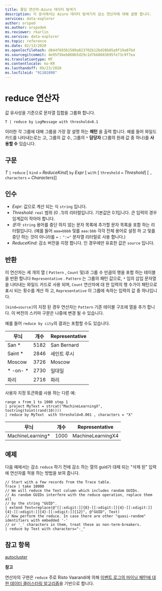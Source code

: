 ```yaml
---
title: 줄임 연산자-Azure 데이터 탐색기
description: 이 문서에서는 Azure 데이터 탐색기의 감소 연산자에 대해 설명 합니다.
services: data-explorer
author: orspod
ms.author: orspodek
ms.reviewer: rkarlin
ms.service: data-explorer
ms.topic: reference
ms.date: 02/13/2020
ms.openlocfilehash: d844f693b1509a823702b12bd28b85a9f19a07bd
ms.sourcegitcommit: 4e95f5beb060b5d29c1d7bb8683695fe73c9f7ea
ms.translationtype: MT
ms.contentlocale: ko-KR
ms.lasthandoff: 09/23/2020
ms.locfileid: "91102898"
---
```

# <a name="reduce-operator"></a>reduce 연산자

값 유사성을 기준으로 문자열 집합을 그룹화 합니다.

```kusto
T | reduce by LogMessage with threshold=0.1
```

이러한 각 그룹에 대해 그룹을 가장 잘 설명 하는 **패턴** 을 출력 합니다. 예를 들어 와일드 카드를 나타내는로는 고, 그룹의 값 수, 그룹의 `*` **담당자** (그룹의 원래 값 중 하나)를 **사용할 수** 있습니다.

## <a name="syntax"></a>구문

*T* `|` `reduce` [ `kind` `=` *ReduceKind*] `by` *Expr* [ `with` [ `threshold` `=` *Threshold*] [ `,` `characters` `=` *Characters*]]

## <a name="arguments"></a>인수

* *Expr*: 값으로 계산 되는 식 `string` 입니다.
* *Threshold*: `real` 범위 (0 ..1)의 리터럴입니다. 기본값은 0.1입니다. 큰 입력의 경우 임계값이 작아야 합니다. 
* *문자*: `string` 용어를 중단 하지 않는 문자 목록에 추가할 문자 목록을 포함 하는 리터럴입니다. (예를 들어 `aaa=bbbb` 및를 `aaa:bbb` 각각 전체 용어로 설정 하 고 및를 중단 하는 것이 아니라를 `=` `:` `":="` 문자열 리터럴로 사용 합니다.)
* *ReduceKind*: 감소 버전을 지정 합니다. 인 경우에만 유효한 값은 `source` 입니다.

## <a name="returns"></a>반환

이 연산자는 세 개의 열 ( `Pattern` , `Count` 및)과 그룹 수 만큼의 행을 포함 하는 테이블을 반환 합니다 `Representative` . `Pattern` 는 그룹의 패턴 값으로, `*` 임의 삽입 문자열을 나타내는 와일드 카드로 사용 되며, `Count` 연산자에 대 한 입력의 행 수가이 패턴으로 표시 되는 횟수를 계산 하 고, `Representative` 이 그룹에 속하는 입력의 값 중 하나입니다.

`[kind=source]`이 지정 된 경우 연산자는 `Pattern` 기존 테이블 구조에 열을 추가 합니다.
이 버전의 스키마 구문은 나중에 변경 될 수 있습니다.

예를 들어 `reduce by city`의 결과는 포함할 수도 있습니다. 

|무늬     |개수 |Representative|
|------------|------|--------------|
| San *      | 5182 |San Bernard   |
| Saint *    | 2846 |세인트 루시    |
| Moscow     | 3726 |Moscow        |
| \* -on- \* | 2730 |일대일  |
| 파리      | 2716 |파리         |

사용자 지정 토큰화를 사용 하는 다른 예:

<!-- csl: https://help.kusto.windows.net:443/Samples -->
```kusto
range x from 1 to 1000 step 1
| project MyText = strcat("MachineLearningX", tostring(toint(rand(10))))
| reduce by MyText  with threshold=0.001 , characters = "X" 
```

|무늬         |개수|Representative   |
|----------------|-----|-----------------|
|MachineLearning*|1000 |MachineLearningX4|

## <a name="examples"></a>예제

다음 예에서는 감소 `reduce` 하기 전에 감소 하는 열의 guid가 대체 되는 "삭제 된" 입력에 연산자를 적용 하는 방법을 보여 줍니다.

```kusto
// Start with a few records from the Trace table.
Trace | take 10000
// We will reduce the Text column which includes random GUIDs.
// As random GUIDs interfere with the reduce operation, replace them all
// by the string "GUID".
| extend Text=replace(@"[[:xdigit:]]{8}-[[:xdigit:]]{4}-[[:xdigit:]]{4}-[[:xdigit:]]{4}-[[:xdigit:]]{12}", @"GUID", Text)
// Now perform the reduce. In case there are other "quasi-random" identifiers with embedded '-'
// or '_' characters in them, treat these as non-term-breakers.
| reduce by Text with characters="-_"
```

## <a name="see-also"></a>참고 항목

[autocluster](./autoclusterplugin.md)

**참고**

연산자의 구현은 `reduce` 주로 Risto Vaarandi에 의해 [이벤트 로그의 마이닝 패턴에 대 한 데이터 클러스터링 알고리즘](https://ristov.github.io/publications/slct-ipom03-web.pdf)을 기반으로 합니다.
